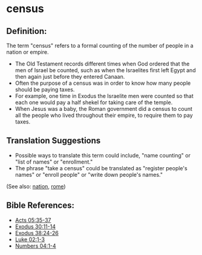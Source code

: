 # census #

## Definition: ##

The term "census" refers to a formal counting of the number of people in a nation or empire.

* The Old Testament records different times when God ordered that the men of Israel be counted, such as when the Israelites first left Egypt and then again just before they entered Canaan.
* Often the purpose of a census was in order to know how many people should be paying taxes.
* For example, one time in Exodus the Israelite men were counted so that each one would pay a half shekel for taking care of the temple.
* When Jesus was a baby, the Roman government did a census to count all the people who lived throughout their empire, to require them to pay taxes.

## Translation Suggestions ##

* Possible ways to translate this term could include, "name counting" or "list of names" or "enrollment."
* The phrase "take a census" could be translated as "register people's names" or "enroll people" or "write down people's names."

(See also: [nation](../other/nation.md), [rome](../other/rome.md))

## Bible References: ##

* [Acts 05:35-37](https://door43.org/en/bible/notes/act/05/35)
* [Exodus 30:11-14](https://door43.org/en/bible/notes/exo/30/11)
* [Exodus 38:24-26](https://door43.org/en/bible/notes/exo/38/24)
* [Luke 02:1-3](https://door43.org/en/bible/notes/luk/02/01)
* [Numbers 04:1-4](https://door43.org/en/bible/notes/num/04/01)

